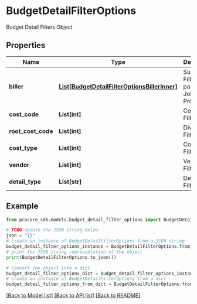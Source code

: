 # BudgetDetailFilterOptions

Budget Detail Filters Object

## Properties

Name | Type | Description | Notes
------------ | ------------- | ------------- | -------------
**biller** | [**List[BudgetDetailFilterOptionsBillerInner]**](BudgetDetailFilterOptionsBillerInner.md) | Sub Job Filter, can pass Sub Job or Project | [optional] 
**cost_code** | **List[int]** | Cost Code Filter | [optional] 
**root_cost_code** | **List[int]** | Division Filter | [optional] 
**cost_type** | **List[int]** | Cost Type Filter | [optional] 
**vendor** | **List[int]** | Vendor Filter | [optional] 
**detail_type** | **List[str]** | Detail Type Filter | [optional] 

## Example

```python
from procore_sdk.models.budget_detail_filter_options import BudgetDetailFilterOptions

# TODO update the JSON string below
json = "{}"
# create an instance of BudgetDetailFilterOptions from a JSON string
budget_detail_filter_options_instance = BudgetDetailFilterOptions.from_json(json)
# print the JSON string representation of the object
print(BudgetDetailFilterOptions.to_json())

# convert the object into a dict
budget_detail_filter_options_dict = budget_detail_filter_options_instance.to_dict()
# create an instance of BudgetDetailFilterOptions from a dict
budget_detail_filter_options_from_dict = BudgetDetailFilterOptions.from_dict(budget_detail_filter_options_dict)
```
[[Back to Model list]](../README.md#documentation-for-models) [[Back to API list]](../README.md#documentation-for-api-endpoints) [[Back to README]](../README.md)


